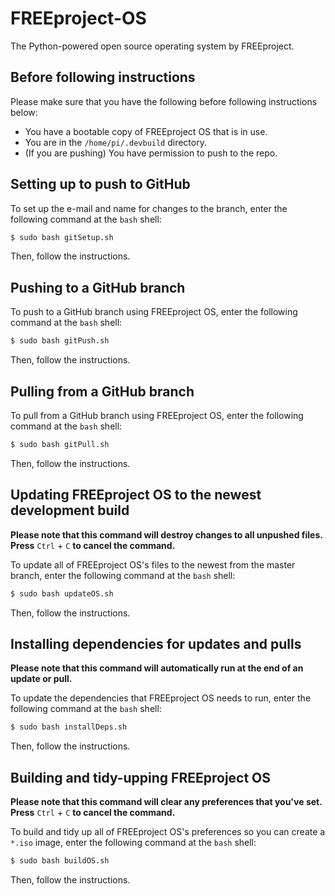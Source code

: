 # FREEproject-OS
The Python-powered open source operating system by FREEproject.

## Before following instructions
Please make sure that you have the following before following instructions below:

* You have a bootable copy of FREEproject OS that is in use.
* You are in the `/home/pi/.devbuild` directory.
* (If you are pushing) You have permission to push to the repo.

## Setting up to push to GitHub
To set up the e-mail and name for changes to the branch, enter the following command at the `bash` shell:

```bash
$ sudo bash gitSetup.sh
```

Then, follow the instructions.

## Pushing to a GitHub branch
To push to a GitHub branch using FREEproject OS, enter the following command at the `bash` shell:

```bash
$ sudo bash gitPush.sh
```

Then, follow the instructions.

## Pulling from a GitHub branch
To pull from a GitHub branch using FREEproject OS, enter the following command at the `bash` shell:

```bash
$ sudo bash gitPull.sh
```

Then, follow the instructions.

## Updating FREEproject OS to the newest development build
**Please note that this command will destroy changes to all unpushed files. Press** `Ctrl` + `C` **to cancel the command.** 

To update all of FREEproject OS's files to the newest from the master branch, enter the following command at the `bash` shell:

```bash
$ sudo bash updateOS.sh
```

Then, follow the instructions.

## Installing dependencies for updates and pulls
**Please note that this command will automatically run at the end of an update or pull.** 

To update the dependencies that FREEproject OS needs to run, enter the following command at the `bash` shell:

```bash
$ sudo bash installDeps.sh
```

Then, follow the instructions.

## Building and tidy-upping FREEproject OS
**Please note that this command will clear any preferences that you've set. Press** `Ctrl` + `C` **to cancel the command.** 

To build and tidy up all of FREEproject OS's preferences so you can create a `*.iso` image, enter the following command at the `bash` shell:

```bash
$ sudo bash buildOS.sh
```

Then, follow the instructions.
